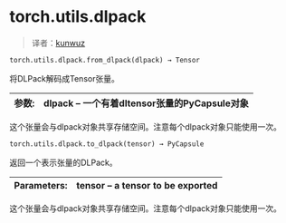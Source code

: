 # torch.utils.dlpack

> 译者：[kunwuz](https://github.com/kunwuz)

```py
torch.utils.dlpack.from_dlpack(dlpack) → Tensor
```

将DLPack解码成Tensor张量。

| 参数: | **dlpack** – 一个有着dltensor张量的PyCapsule对象 |
| --- | --- |

这个张量会与dlpack对象共享存储空间。注意每个dlpack对象只能使用一次。

```py
torch.utils.dlpack.to_dlpack(tensor) → PyCapsule
```

返回一个表示张量的DLPack。

| Parameters: | **tensor** – a tensor to be exported |
| --- | --- |

这个张量会与dlpack对象共享存储空间。注意每个dlpack对象只能使用一次。


